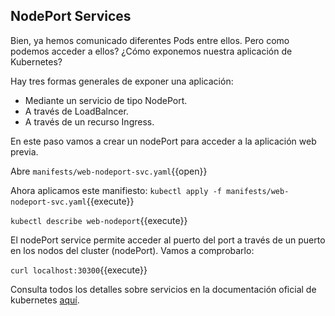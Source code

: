 ##  NodePort Services

Bien, ya hemos comunicado diferentes Pods entre ellos.
Pero como podemos acceder a ellos? ¿Cómo exponemos nuestra aplicación de Kubernetes?

Hay tres formas generales de exponer una aplicación:

- Mediante un servicio de tipo NodePort.
- A través de LoadBalncer.
- A través de un recurso Ingress.

En este paso vamos a crear un nodePort para acceder a la aplicación web previa.

Abre `manifests/web-nodeport-svc.yaml`{{open}}

Ahora aplicamos este manifiesto:
`kubectl apply -f manifests/web-nodeport-svc.yaml`{{execute}}

`kubectl describe web-nodeport`{{execute}}

El nodePort service permite acceder al puerto del port a través de un puerto en los nodos del cluster (nodePort).
Vamos a comprobarlo:

`curl localhost:30300`{{execute}}


Consulta todos los detalles sobre servicios en la documentación oficial de kubernetes [aquí](https://kubernetes.io/docs/concepts/services-networking/service/).

